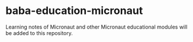 # baba-education-micronaut
Learning notes of Micronaut and other Micronaut educational modules will be added to this repository.
